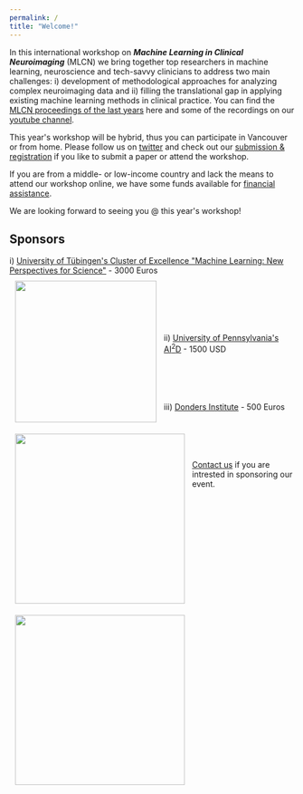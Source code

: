```yaml
---
permalink: /
title: "Welcome!"
---
```


In this international workshop on ***Machine Learning in Clinical Neuroimaging*** (MLCN) we bring together top researchers in machine learning, neuroscience and tech-savvy clinicians to address two main challenges: i) development of methodological approaches for analyzing complex neuroimaging data and ii) filling the translational gap in applying existing machine learning methods in clinical practice. You can find the [MLCN proceedings of the last years](https://link.springer.com/conference/mlcn) here and some of the recordings on our [youtube channel](https://www.youtube.com/channel/UC7RKhS5bHKiuYXdaBolX6Og).

This year's workshop will be hybrid, thus you can participate in Vancouver or from home. Please follow us on [twitter](https://twitter.com/MLCNworkshop) and check out our [submission & registration](https://mlcnworkshop.github.io/submission_registration/) if you like to submit a paper or attend the workshop.

If you are from a middle- or low-income country and lack the means to attend our workshop online, we have some funds available for [financial assistance](https://mlcnworkshop.github.io/submission_registration/).

We are looking forward to seeing you @ this year's workshop!

## Sponsors

i) [University of Tübingen's Cluster of Excellence "Machine Learning: New Perspectives for Science"](http://www.ml-in-science.uni-tuebingen.de) - 3000 Euros
<br>
<img align="left" src="https://mlcnworkshop.github.io/images/ml_logo.png" width="250 px" style="padding: 10px">
<br>
<br>
<br>
<br>
<br>
<br>
ii) [University of Pennsylvania's AI<sup>2</sup>D](https://ai2d.med.upenn.edu) - 1500 USD
<br>
<br>
<img align="left" src="https://mlcnworkshop.github.io/images/AI2D_logo.png" width="300 px" style="padding: 10px">
<br>
<br>
<br>
<br>
iii) [Donders Institute](https://www.ru.nl/donders/donders_logo.png) - 500 Euros
<br>
<br>
<img align="left" src="https://mlcnworkshop.github.io/images/donders_logo.png" width="300 px" style="padding: 10px">
<br>
<br>
<br>
<br>
[Contact us](mailto:dr.thomas.wolfers@gmail.com) if you are intrested in sponsoring our event.

